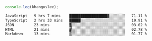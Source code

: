 ```js
console.log(khanguslee);
```

<!--START_SECTION:waka-->

```txt
JavaScript   9 hrs 7 mins    █████████████████▓░░░░░░░   71.11 %
TypeScript   2 hrs 33 mins   █████░░░░░░░░░░░░░░░░░░░░   19.91 %
JSON         23 mins         ▓░░░░░░░░░░░░░░░░░░░░░░░░   03.02 %
HTML         21 mins         ▓░░░░░░░░░░░░░░░░░░░░░░░░   02.78 %
Markdown     13 mins         ▒░░░░░░░░░░░░░░░░░░░░░░░░   01.77 %
```

<!--END_SECTION:waka-->

<!--
**khanguslee/khanguslee** is a ✨ _special_ ✨ repository because its `README.md` (this file) appears on your GitHub profile.

Here are some ideas to get you started:

- 🔭 I’m currently working on ...
- 🌱 I’m currently learning ...
- 👯 I’m looking to collaborate on ...
- 🤔 I’m looking for help with ...
- 💬 Ask me about ...
- 📫 How to reach me: ...
- 😄 Pronouns: ...
- ⚡ Fun fact: ...
-->
